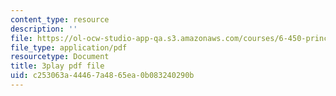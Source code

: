 ```yaml
---
content_type: resource
description: ''
file: https://ol-ocw-studio-app-qa.s3.amazonaws.com/courses/6-450-principles-of-digital-communications-i-fall-2006/c253063a44467a4865ea0b083240290b_zB9aY8tzd74.pdf
file_type: application/pdf
resourcetype: Document
title: 3play pdf file
uid: c253063a-4446-7a48-65ea-0b083240290b
---
```

